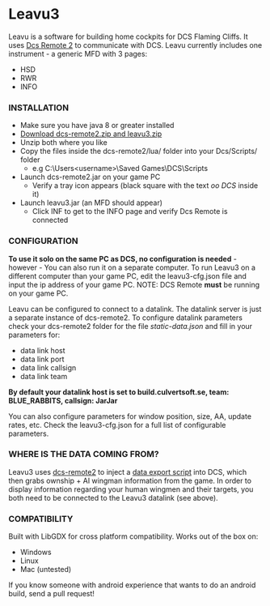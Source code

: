 # Leavu3

Leavu is a software for building home cockpits for DCS Flaming Cliffs. It uses [Dcs Remote 2](https://github.com/GiGurra/dcs-remote2) to communicate with DCS. Leavu currently includes one instrument - a generic MFD with 3 pages:
 * HSD
 * RWR
 * INFO


### INSTALLATION

* Make sure you have java 8 or greater installed
* [Download dcs-remote2.zip and leavu3.zip](http://build.culvertsoft.se/dcs/)
* Unzip both where you like
* Copy the files inside the dcs-remote2/lua/ folder into your Dcs/Scripts/ folder
  * e.g C:\Users\<username>\Saved Games\DCS\Scripts
* Launch dcs-remote2.jar on your game PC
  * Verify a tray icon appears (black square with the text *oo DCS* inside it)
* Launch leavu3.jar (an MFD should appear)
  * Click INF to get to the INFO page and verify Dcs Remote is connected


### CONFIGURATION

**To use it solo on the same PC as DCS, no configuration is needed** - however - You can also run it on a separate computer. 
To run Leavu3 on a different computer than your game PC, edit the leavu3-cfg.json file and input the ip address of your game PC. NOTE: DCS Remote **must** be running on your game PC.

Leavu can be configured to connect to a datalink. The datalink server is just a separate instance of dcs-remote2. To configure datalink parameters check your dcs-remote2 folder for the file *static-data.json* and fill in your parameters for:
 * data link host
 * data link port
 * data link callsign
 * data link team

**By default your datalink host is set to build.culvertsoft.se, team: BLUE_RABBITS, callsign: JarJar**

You can also configure parameters for window position, size, AA, update rates, etc. Check the leavu3-cfg.json for a full list of configurable parameters.


### WHERE IS THE DATA COMING FROM?

Leavu3 uses [dcs-remote2](https://github.com/GiGurra/dcs-remote2) to inject a [data export script](https://github.com/GiGurra/leavu3/blob/master/src/main/resources/lua_scripts/LoDataExport.lua) into DCS, which then grabs ownship + AI wingman information from the game. In order to display information regarding your human wingmen and their targets, you both need to be connected to the Leavu3 datalink (see above).


### COMPATIBILITY

Built with LibGDX for cross platform compatibility. Works out of the box on:
* Windows
* Linux
* Mac (untested)

If you know someone with android experience that wants to do an android build, send a pull request!
